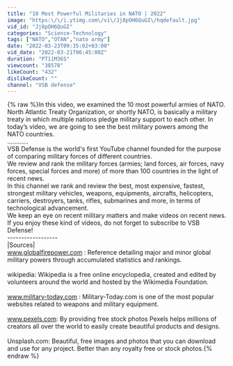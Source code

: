 ```yaml
---
title: "10 Most Powerful Militaries in NATO | 2022"
image: "https:\/\/i.ytimg.com\/vi\/Jj8pOH6QuGI\/hqdefault.jpg"
vid_id: "Jj8pOH6QuGI"
categories: "Science-Technology"
tags: ["NATO","OTAN","nato army"]
date: "2022-03-23T09:35:02+03:00"
vid_date: "2022-03-21T06:45:00Z"
duration: "PT11M36S"
viewcount: "38578"
likeCount: "432"
dislikeCount: ""
channel: "VSB defense"
---
```

{% raw %}In this video, we examined the 10 most powerful armies of NATO. North Atlantic Treaty Organization, or shortly NATO, is basically a military treaty in which multiple nations pledge military support to each other. In today’s video, we are going to see the best military powers among the NATO countries.<br />............<br />VSB Defense is the world's first YouTube channel founded for the purpose of comparing military forces of different countries.<br />We review and rank the military forces (armies; land forces, air forces, navy forces, special forces and more) of more than 100 countries in the light of recent news.<br />In this channel we rank and review the best, most expensive, fastest, strongest military vehicles, weapons, equipments, aircrafts, helicopters, carriers, destroyers, tanks, rifles, submarines and more, in terms of technological advancement.<br />We keep an eye on recent military matters and make videos on recent news.<br />If you enjoy these kind of videos, do not forget to subscribe to VSB Defense!<br />------------------<br />|Sources|<br />www.globalfirepower.com : Reference detailing major and minor global military powers through accumulated statistics and rankings.<br /><br />wikipedia: Wikipedia is a free online encyclopedia, created and edited by volunteers around the world and hosted by the Wikimedia Foundation.<br /><br />www.military-today.com : Military-Today.com is one of the most popular websites related to weapons and military equipment.<br /><br />www.pexels.com: By providing free stock photos Pexels helps millions of creators all over the world to easily create beautiful products and designs.<br /><br />Unsplash.com: Beautiful, free images and photos that you can download and use for any project. Better than any royalty free or stock photos.{% endraw %}
